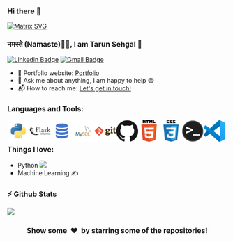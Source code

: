 ### Hi there 👋

[![Matrix SVG](https://raw.githubusercontent.com/rodrigograca31/rodrigograca31/master/matrix.svg)](https://www.youtube.com/watch?v=SDkAGkd4NLc) 

<!-- <h3> नमस्ते (Namaste)🙏🏻, I am Varad Bhogayata 👋</h3> -->
### नमस्ते (Namaste)🙏🏻, I am Tarun Sehgal 👋
[![Linkedin Badge](https://img.shields.io/badge/-tarun-sehgal-079129208-blue?style=flat-square&logo=Linkedin&logoColor=white&link=https://www.linkedin.com/in/tarun-sehgal-079129208/)](https://www.linkedin.com/in/tarun-sehgal-079129208/)
[![Gmail Badge](https://img.shields.io/badge/-tarunsehgal27@gmail.com-c14438?style=flat-square&logo=Gmail&logoColor=white&link=mailto:tarunsehgal27@gmail.com)](mailto:tarunsehgal27@gmail.com) 


- 🎯 Portfolio website: [Portfolio](https://tarunsehgal27.github.io/)
- 💬 Ask me about anything, I am happy to help :smile:
- 📬 How to reach me: [Let's get in touch!][linkedin]

### Languages and Tools: 
<img align="left" alt="HTML5" width="50px" src="https://raw.githubusercontent.com/github/explore/80688e429a7d4ef2fca1e82350fe8e3517d3494d/topics/python/python.png" />
<img align="left" alt="HTML5" width="50px" src="https://raw.githubusercontent.com/github/explore/80688e429a7d4ef2fca1e82350fe8e3517d3494d/topics/flask/flask.png" />
<img align="left" alt="SQL" width="50px" src="https://raw.githubusercontent.com/github/explore/80688e429a7d4ef2fca1e82350fe8e3517d3494d/topics/sql/sql.png" />
<img align="left" alt="MySQL" width="50px" src="https://raw.githubusercontent.com/github/explore/80688e429a7d4ef2fca1e82350fe8e3517d3494d/topics/mysql/mysql.png" />
<img align="left" alt="Git" width="50px" src="https://raw.githubusercontent.com/github/explore/80688e429a7d4ef2fca1e82350fe8e3517d3494d/topics/git/git.png" />
<img align="left" alt="GitHub" width="50px" src="https://raw.githubusercontent.com/github/explore/78df643247d429f6cc873026c0622819ad797942/topics/github/github.png"/>
<img align="left" alt="HTML5" width="50px" src="https://raw.githubusercontent.com/github/explore/80688e429a7d4ef2fca1e82350fe8e3517d3494d/topics/html/html.png" />
<img align="left" alt="CSS3" width="50px" src="https://raw.githubusercontent.com/github/explore/80688e429a7d4ef2fca1e82350fe8e3517d3494d/topics/css/css.png" />
<img align="left" alt="HTML5" width="50px" src="https://raw.githubusercontent.com/github/explore/80688e429a7d4ef2fca1e82350fe8e3517d3494d/topics/terminal/terminal.png" />
<img align="left" alt="Visual Studio Code" width="50px" src="https://raw.githubusercontent.com/github/explore/80688e429a7d4ef2fca1e82350fe8e3517d3494d/topics/visual-studio-code/visual-studio-code.png" />

<br>
<br>

### Things I love:
- Python <img src="https://media.giphy.com/media/WUlplcMpOCEmTGBtBW/giphy.gif" width="30"> 
- Machine Learning ✍️


### :zap: Github Stats
<p>
    <a href="https://gitstats.me/tarunsehgal27" target="_blank"> 
        <img src="https://github-readme-stats.vercel.app/api?username=varadbhogayata&&show_icons=true&hi&theme=dark&count_private=true&include_all_commits=true">
    </a>
</p>

<!-- [![Top Langs](https://github-readme-stats.vercel.app/api/top-langs/?username=tarunsehgal27&layout=compact)](https://github.com/anuraghazra/github-readme-stats) -->
<div align="center">
<h3 align="center">Show some &nbsp;❤️&nbsp; by starring some of the repositories!</h3>

<!--[website]: -->
[linkedin]: https://www.linkedin.com/in/varadbhogayata
